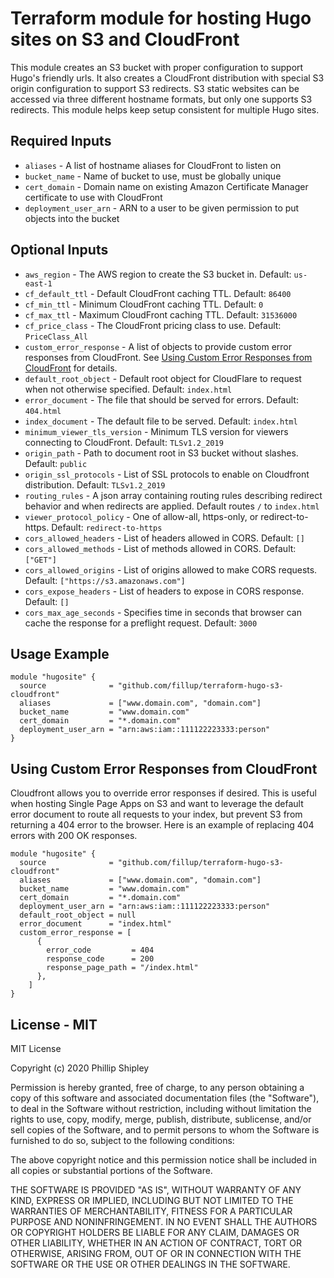 # Terraform module for hosting Hugo sites on S3 and CloudFront

This module creates an S3 bucket with proper configuration to support Hugo's friendly urls. 
It also creates a CloudFront distribution with special S3 origin configuration to support S3 
redirects. S3 static websites can be accessed via three different hostname formats, but only one
supports S3 redirects. This module helps keep setup consistent for multiple Hugo sites. 

## Required Inputs 

 - `aliases` - A list of hostname aliases for CloudFront to listen on
 - `bucket_name` - Name of bucket to use, must be globally unique
 - `cert_domain` - Domain name on existing Amazon Certificate Manager certificate to use with CloudFront
 - `deployment_user_arn` - ARN to a user to be given permission to put objects into the bucket

## Optional Inputs

 - `aws_region` - The AWS region to create the S3 bucket in. Default: `us-east-1`
 - `cf_default_ttl` - Default CloudFront caching TTL. Default: `86400`
 - `cf_min_ttl` - Minimum CloudFront caching TTL. Default: `0`
 - `cf_max_ttl` - Maximum CloudFront caching TTL. Default: `31536000`
 - `cf_price_class` - The CloudFront pricing class to use. Default: `PriceClass_All`
 - `custom_error_response` - A list of objects to provide custom error responses from CloudFront. 
    See [Using Custom Error Responses from CloudFront](#using-custom-error-responses-from-cloudfront) for details. 
 - `default_root_object` - Default root object for CloudFlare to request when not otherwise specified. Default: `index.html`
 - `error_document` - The file that should be served for errors. Default: `404.html`
 - `index_document` - The default file to be served. Default: `index.html`
 - `minimum_viewer_tls_version` - Minimum TLS version for viewers connecting to CloudFront. Default: `TLSv1.2_2019`
 - `origin_path` - Path to document root in S3 bucket without slashes. Default: `public`
 - `origin_ssl_protocols` - List of SSL protocols to enable on Cloudfront distribution. Default: `TLSv1.2_2019` 
 - `routing_rules` - A json array containing routing rules describing redirect behavior and when redirects are applied. Default routes `/` to `index.html` 
 - `viewer_protocol_policy` - One of allow-all, https-only, or redirect-to-https. Default: `redirect-to-https`
 - `cors_allowed_headers` - List of headers allowed in CORS. Default: `[]`
 - `cors_allowed_methods` - List of methods allowed in CORS. Default: `["GET"]`
 - `cors_allowed_origins` - List of origins allowed to make CORS requests. Default: `["https://s3.amazonaws.com"]`
 - `cors_expose_headers`  - List of headers to expose in CORS response. Default: `[]`
 - `cors_max_age_seconds` - Specifies time in seconds that browser can cache the response for a preflight request. Default: `3000`
 
## Usage Example

```hcl
module "hugosite" {
  source              = "github.com/fillup/terraform-hugo-s3-cloudfront"
  aliases             = ["www.domain.com", "domain.com"]
  bucket_name         = "www.domain.com"
  cert_domain         = "*.domain.com"
  deployment_user_arn = "arn:aws:iam::111122223333:person"
}
```

## Using Custom Error Responses from CloudFront
Cloudfront allows you to override error responses if desired. This is useful when hosting Single Page Apps on S3 
and want to leverage the default error document to route all requests to your index, but prevent S3 from returning
a 404 error to the browser. Here is an example of replacing 404 errors with 200 OK responses. 

```hcl
module "hugosite" {
  source              = "github.com/fillup/terraform-hugo-s3-cloudfront"
  aliases             = ["www.domain.com", "domain.com"]
  bucket_name         = "www.domain.com"
  cert_domain         = "*.domain.com"
  deployment_user_arn = "arn:aws:iam::111122223333:person"
  default_root_object = null
  error_document      = "index.html"
  custom_error_response = [
      {
        error_code         = 404
        response_code      = 200
        response_page_path = "/index.html"
      },
    ]
}
```

## License - MIT
MIT License

Copyright (c) 2020 Phillip Shipley

Permission is hereby granted, free of charge, to any person obtaining a copy
of this software and associated documentation files (the "Software"), to deal
in the Software without restriction, including without limitation the rights
to use, copy, modify, merge, publish, distribute, sublicense, and/or sell
copies of the Software, and to permit persons to whom the Software is
furnished to do so, subject to the following conditions:

The above copyright notice and this permission notice shall be included in all
copies or substantial portions of the Software.

THE SOFTWARE IS PROVIDED "AS IS", WITHOUT WARRANTY OF ANY KIND, EXPRESS OR
IMPLIED, INCLUDING BUT NOT LIMITED TO THE WARRANTIES OF MERCHANTABILITY,
FITNESS FOR A PARTICULAR PURPOSE AND NONINFRINGEMENT. IN NO EVENT SHALL THE
AUTHORS OR COPYRIGHT HOLDERS BE LIABLE FOR ANY CLAIM, DAMAGES OR OTHER
LIABILITY, WHETHER IN AN ACTION OF CONTRACT, TORT OR OTHERWISE, ARISING FROM,
OUT OF OR IN CONNECTION WITH THE SOFTWARE OR THE USE OR OTHER DEALINGS IN THE
SOFTWARE.